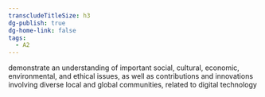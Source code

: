```yaml
---
transcludeTitleSize: h3
dg-publish: true
dg-home-link: false
tags:
  - A2
---
```

demonstrate an understanding of important social, cultural, economic, environmental, and ethical issues, as well as contributions and innovations involving diverse local and global communities, related to digital technology